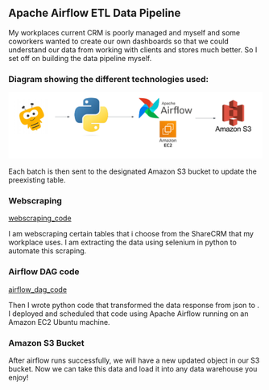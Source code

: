 ## Apache Airflow ETL Data Pipeline

My workplaces current CRM is poorly managed and myself and some coworkers wanted to create our own dashboards so that we could understand our data from working with clients and stores much better. So I set off on building the data pipeline myself. 

### Diagram showing the different technologies used:
![shop_data_pipeline_project_diagram](https://github.com/speropoulos/airflow_project/blob/main/sharecrm%20pipeline%20diagram.png?raw=true)

  Each batch is then sent to the designated Amazon S3 bucket to update the preexisting table.
### Webscraping
[webscraping_code](https://github.com/speropoulos/airflow_project/blob/main/scrape_visit_info.py)

I am webscraping certain tables that i choose from the ShareCRM that my workplace uses. I am extracting the data using selenium in python to automate this scraping.

### Airflow DAG code
[airflow_dag_code](https://github.com/speropoulos/airflow_project/blob/main/scrape_visit_info_dag.py)

Then I wrote python code that transformed the data response from json to .  I deployed and scheduled that code using Apache Airflow running on an Amazon EC2 Ubuntu machine.

### Amazon S3 Bucket

After airflow runs successfully, we will have a new updated object in our S3 bucket. Now we can take this data and load it into any data warehouse you enjoy!
